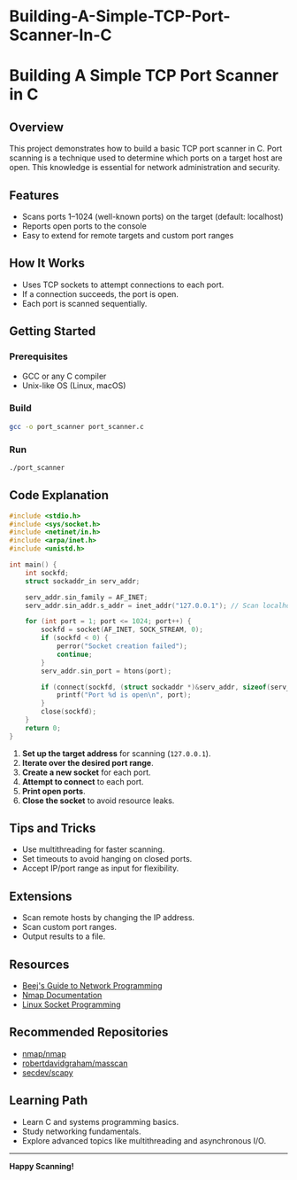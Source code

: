 # Building-A-Simple-TCP-Port-Scanner-In-C

# Building A Simple TCP Port Scanner in C

## Overview

This project demonstrates how to build a basic TCP port scanner in C. Port scanning is a technique used to determine which ports on a target host are open. This knowledge is essential for network administration and security.

## Features

- Scans ports 1–1024 (well-known ports) on the target (default: localhost)
- Reports open ports to the console
- Easy to extend for remote targets and custom port ranges

## How It Works

- Uses TCP sockets to attempt connections to each port.
- If a connection succeeds, the port is open.
- Each port is scanned sequentially.

## Getting Started

### Prerequisites

- GCC or any C compiler
- Unix-like OS (Linux, macOS)

### Build

```sh
gcc -o port_scanner port_scanner.c
```

### Run

```sh
./port_scanner
```

## Code Explanation

```c
#include <stdio.h>
#include <sys/socket.h>
#include <netinet/in.h>
#include <arpa/inet.h>
#include <unistd.h>

int main() {
    int sockfd;
    struct sockaddr_in serv_addr;

    serv_addr.sin_family = AF_INET;
    serv_addr.sin_addr.s_addr = inet_addr("127.0.0.1"); // Scan localhost

    for (int port = 1; port <= 1024; port++) {
        sockfd = socket(AF_INET, SOCK_STREAM, 0);
        if (sockfd < 0) {
            perror("Socket creation failed");
            continue;
        }
        serv_addr.sin_port = htons(port);

        if (connect(sockfd, (struct sockaddr *)&serv_addr, sizeof(serv_addr)) == 0) {
            printf("Port %d is open\n", port);
        }
        close(sockfd);
    }
    return 0;
}
```

1. **Set up the target address** for scanning (`127.0.0.1`).
2. **Iterate over the desired port range**.
3. **Create a new socket** for each port.
4. **Attempt to connect** to each port.
5. **Print open ports**.
6. **Close the socket** to avoid resource leaks.

## Tips and Tricks

- Use multithreading for faster scanning.
- Set timeouts to avoid hanging on closed ports.
- Accept IP/port range as input for flexibility.

## Extensions

- Scan remote hosts by changing the IP address.
- Scan custom port ranges.
- Output results to a file.

## Resources

- [Beej's Guide to Network Programming](https://beej.us/guide/bgnet/)
- [Nmap Documentation](https://nmap.org/book/)
- [Linux Socket Programming](https://www.geeksforgeeks.org/socket-programming-cc/)

## Recommended Repositories

- [nmap/nmap](https://github.com/nmap/nmap)
- [robertdavidgraham/masscan](https://github.com/robertdavidgraham/masscan)
- [secdev/scapy](https://github.com/secdev/scapy)

## Learning Path

- Learn C and systems programming basics.
- Study networking fundamentals.
- Explore advanced topics like multithreading and asynchronous I/O.

---

**Happy Scanning!**
